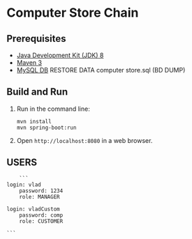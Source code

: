 Computer Store Chain
=========

Prerequisites
-------------

* [Java Development Kit (JDK) 8](http://www.oracle.com/technetwork/java/javase/downloads/jdk8-downloads-2133151.html)
* [Maven 3](https://maven.apache.org/download.cgi)
* [MySQL DB](https://www.mysql.com/)
RESTORE DATA computer store.sql (BD DUMP)

Build and Run
-------------

1. Run in the command line:
	```
	mvn install
	mvn spring-boot:run
	```

2. Open `http://localhost:8080` in a web browser.

USERS
-------------
        ```
	login: vlad
        password: 1234
        role: MANAGER

	login: vladCustom
        password: comp
        role: CUSTOMER
	
	```
